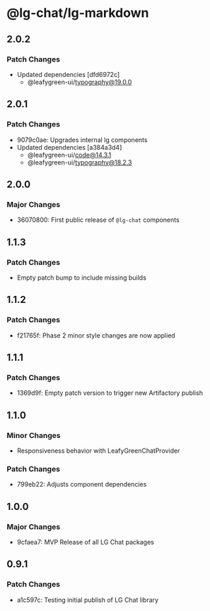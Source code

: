 # @lg-chat/lg-markdown

## 2.0.2

### Patch Changes

- Updated dependencies [dfd6972c]
  - @leafygreen-ui/typography@19.0.0

## 2.0.1

### Patch Changes

- 9079c0ae: Upgrades internal lg components
- Updated dependencies [a384a3d4]
  - @leafygreen-ui/code@14.3.1
  - @leafygreen-ui/typography@18.2.3

## 2.0.0

### Major Changes

- 36070800: First public release of `@lg-chat` components

## 1.1.3

### Patch Changes

- Empty patch bump to include missing builds

## 1.1.2

### Patch Changes

- f21765f: Phase 2 minor style changes are now applied

## 1.1.1

### Patch Changes

- 1369d9f: Empty patch version to trigger new Artifactory publish

## 1.1.0

### Minor Changes

- Responsiveness behavior with LeafyGreenChatProvider

### Patch Changes

- 799eb22: Adjusts component dependencies

## 1.0.0

### Major Changes

- 9cfaea7: MVP Release of all LG Chat packages

## 0.9.1

### Patch Changes

- a1c597c: Testing initial publish of LG Chat library
